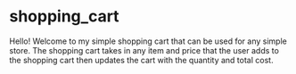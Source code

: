 # shopping_cart

Hello! Welcome to my simple shopping cart that can be used for any simple store. The shopping cart takes in any item and price that the user adds to the shopping cart then updates the cart with the quantity and total cost. 
